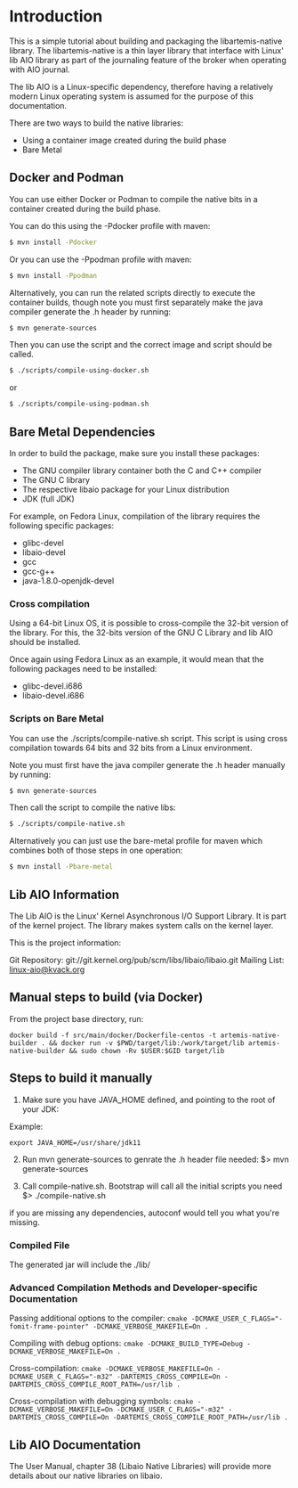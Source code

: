# Introduction


This is a simple tutorial about building and packaging the libartemis-native library. The libartemis-native is a thin
layer library that interface with Linux' lib AIO library as part of the journaling feature of the broker when operating
with AIO journal.

The lib AIO is a Linux-specific dependency, therefore having a relatively modern Linux operating system is assumed for
the purpose of this documentation.

There are two ways to build the native libraries:

- Using a container image created during the build phase
- Bare Metal

## Docker and Podman

You can use either Docker or Podman to compile the native bits in a container created during the build phase.

You can do this using the -Pdocker profile with maven:

```bash
$ mvn install -Pdocker
```

Or you can use the -Ppodman profile with maven:

```bash
$ mvn install -Ppodman
```

Alternatively, you can run the related scripts directly to execute the container builds, though note you must first separately make the java compiler generate the .h header by running:

```bash
$ mvn generate-sources
```
Then you can use the script and the correct image and script should be called.

```bash
$ ./scripts/compile-using-docker.sh
```

or

```bash
$ ./scripts/compile-using-podman.sh
```


## Bare Metal Dependencies

In order to build the package, make sure you install these packages:

- The GNU compiler library container both the C and C++ compiler
- The GNU C library
- The respective libaio package for your Linux distribution
- JDK (full JDK)


For example, on Fedora Linux, compilation of the library requires the following specific packages:

- glibc-devel
- libaio-devel
- gcc
- gcc-g++
- java-1.8.0-openjdk-devel

### Cross compilation

Using a 64-bit Linux OS, it is possible to cross-compile the 32-bit version of the library. For this, the 32-bits
version of the GNU C Library and lib AIO should be installed.

Once again using Fedora Linux as an example, it would mean that the following packages need to be installed:

- glibc-devel.i686
- libaio-devel.i686


### Scripts on Bare Metal

You can use the ./scripts/compile-native.sh script. This script is using cross compilation towards 64 bits and 32 bits from a Linux environment.

Note you must first have the java compiler generate the .h header manually by running:

```bash
$ mvn generate-sources
```

Then call the script to compile the native libs:

```bash
$ ./scripts/compile-native.sh
```

Alternatively you can just use the bare-metal profile for maven which combines both of those steps in one operation:

```bash
$ mvn install -Pbare-metal
```

## Lib AIO Information

The Lib AIO is the Linux' Kernel Asynchronous I/O Support Library. It is part of the kernel project. The library makes
system calls on the kernel layer.

This is the project information:

Git Repository:  git://git.kernel.org/pub/scm/libs/libaio/libaio.git
Mailing List:    linux-aio@kvack.org

## Manual steps to build (via Docker)

From the project base directory, run:

```docker build -f src/main/docker/Dockerfile-centos -t artemis-native-builder . && docker run -v $PWD/target/lib:/work/target/lib artemis-native-builder && sudo chown -Rv $USER:$GID target/lib```


## Steps to build it manually

1. Make sure you have JAVA_HOME defined, and pointing to the root of your JDK:

Example:

```export JAVA_HOME=/usr/share/jdk11```

2. Run mvn generate-sources to genrate the .h header file needed:
 $>  mvn generate-sources

3. Call compile-native.sh. Bootstrap will call all the initial scripts you need
 $>  ./compile-native.sh

if you are missing any dependencies, autoconf would tell you what you're missing.


### Compiled File

The generated jar will include the ./lib/

### Advanced Compilation Methods and Developer-specific Documentation

Passing additional options to the compiler:
```cmake -DCMAKE_USER_C_FLAGS="-fomit-frame-pointer" -DCMAKE_VERBOSE_MAKEFILE=On .```

Compiling with debug options:
```cmake -DCMAKE_BUILD_TYPE=Debug -DCMAKE_VERBOSE_MAKEFILE=On .```

Cross-compilation:
```cmake -DCMAKE_VERBOSE_MAKEFILE=On -DCMAKE_USER_C_FLAGS="-m32" -DARTEMIS_CROSS_COMPILE=On -DARTEMIS_CROSS_COMPILE_ROOT_PATH=/usr/lib .```

Cross-compilation with debugging symbols:
```cmake -DCMAKE_VERBOSE_MAKEFILE=On -DCMAKE_USER_C_FLAGS="-m32" -DARTEMIS_CROSS_COMPILE=On -DARTEMIS_CROSS_COMPILE_ROOT_PATH=/usr/lib .```


## Lib AIO Documentation

The User Manual, chapter 38 (Libaio Native Libraries) will provide more details about our native libraries on libaio.
